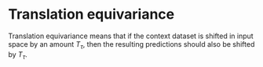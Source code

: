 # Translation equivariance

Translation equivariance means that if the context dataset is shifted in input space by an amount $T_\tau$, then the resulting predictions should also be shifted by $T_\tau$.